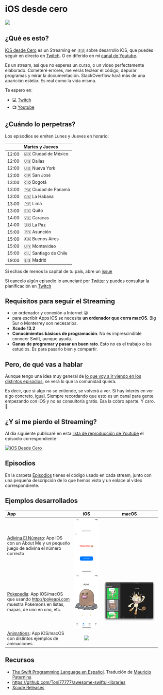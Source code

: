# iOS desde cero

![](img/ios-desde-cero.png)

## ¿Qué es esto?

[iOS desde Cero](https://www.twitch.tv/dfreniche) es un Streaming en 🇪🇸 sobre desarrollo iOS, que puedes seguir en directo en [Twitch](https://www.twitch.tv/dfreniche). O en diferido en mi [canal de Youtube](https://www.youtube.com/user/dfreniche). 

Es un stream, así que no esperes un curso, o un video perfectamente elaborado. Cometeré errores, me verás teclear el código, depurar programas y mirar la documentación. StackOverflow hará más de una aparición estelar. Es real como la vida misma.

Te espero en:
- 💻 [Twitch](https://www.twitch.tv/dfreniche)
- 📺 [Youtube](https://www.youtube.com/playlist?list=PL_HBkKAYQ7La9ToFMO3_I9LrTMwm8Rnxo)

## ¿Cuándo lo perpetras?

Los episodios se emiten Lunes y Jueves en horario:

|          | Martes y Jueves |
| :--------| :---------- | 
| 12:00    | 🇲🇽 Ciudad de México  | 
| 12:00    | 🇺🇸 Dallas  |  
| 12:00    | 🇺🇸 Nueva York  | 
| 12:00    | 🇨🇷 San José  |  
| 13:00    | 🇨🇴 Bogotá  | 
| 13:00    | 🇵🇦 Ciudad de Panamá  |  
| 13:00    | 🇨🇺 La Habana  |  
| 13:00    | 🇵🇪 Lima  |  
| 13:00    | 🇪🇨 Quito  |  
| 14:00    | 🇻🇪 Caracas  |  
| 14:00    | 🇧🇴 La Paz  |  
| 15:00    | 🇵🇾 Asunción  |  
| 15:00    | 🇦🇷 Buenos Aires  |
| 15:00    | 🇺🇾 Montevideo  |  
| 15:00    | 🇨🇱 Santiago de Chile  |  
| 19:00    | 🇪🇸 Madrid   |  

Si echas de menos la capital de tu país, abre un [issue](https://github.com/dfreniche/ios-desde-cero/issues)

Si cancelo algún episodio lo anunciaré por [Twitter](https://twitter.com/dfreniche) y puedes consultar la planificación en [Twitch](https://www.twitch.tv/dfreniche/schedule)

## Requisitos para seguir el Streaming

- un ordenador y conexión a Internet 😜
- para escribir Apps iOS se necesita __un ordenador que corra macOS__. Big Sur o Monterrey son necesarios.
- __Xcode 13.2__
- __Conocimientos básicos de programación__. No es imprescindible conocer Swift, aunque ayuda.
- __Ganas de programar y pasar un buen rato__. Esto no es el trabajo o los estudios. Es para pasarlo bien y compartir.

## Pero, de qué vas a hablar

Aunque tengo una idea muy general de [lo que voy a ir viendo en los distintos episodios](Episodios.md), se verá lo que la comunidad quiera. 

Es decir, que si algo no se entiende, se volverá a ver. Si hay interés en ver algo concreto, igual. Siempre recordando que esto es un canal para gente empezando con iOS y no es consultoría gratis. Esa la cobro aparte. Y caro. 💸

## ¿Y si me pierdo el Streaming?

Al día siguiente publicaré en esta [lista de reproducción de Youtube](https://www.youtube.com/embed/videoseries?list=PL_HBkKAYQ7La9ToFMO3_I9LrTMwm8Rnxo) el episodio correspondiente:

[![iOS Desde Cero](http://img.youtube.com/vi/Er0gSxzyzVU/0.jpg)](https://www.youtube.com/embed/videoseries?list=PL_HBkKAYQ7La9ToFMO3_I9LrTMwm8Rnxo)

## Episodios

En la carpeta [Episodios](./episodios/) tienes el código usado en cada stream, junto con una pequeña descripción de lo que hemos visto y un enlace al vídeo correspondiente.

## Ejemplos desarrollados

|   App     |  iOS    |  macOS  |
| :------------- | :----------: | :----------: | 
|  [Adivina El Número](/episodios/ep_002/AboutMe/): App iOS con un About Me y un pequeño juego de adivina el número correcto | ![](img/AboutMe.png)   | |
|  [Pokepedia](/episodios/ep_015/Pokepedia/): App iOS/macOS que usando http://pokeapi.com muestra Pokemons en listas, mapas, de uno en uno, etc. | ![](img/PokepediaiOS.png)  | ![](img/PokepediaMac.png) | 
|  [Animations](/episodios/ep_019/Animations/): App iOS/macOS con distintos ejemplos de animaciones. | ![](img/) |   |


## Recursos

- [The Swift Programming Language en Español](https://swift-book-es.vercel.app). Tradución de [Mauricio Paternina](https://twitter.com/spaceinvadev)
- https://github.com/Toni77777/awesome-swiftui-libraries
- [Xcode Releases](https://xcodereleases.com/)